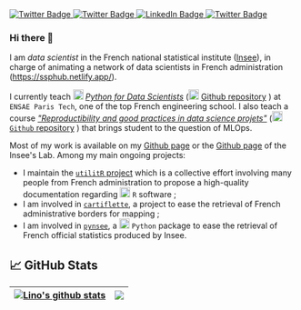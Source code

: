 <div id="badges">
  <a href="https://linogaliana.fr">
    <img src="https://img.shields.io/badge/Personnal Website-red?style=for-the-badge&logo=firefox&logoColor=white" alt="Twitter Badge"/>
  </a>
  <a href="https://linogaliana.fr">
    <img src="https://img.shields.io/badge/Python Website-%23ffd343?style=for-the-badge&logo=python&logoColor=blue" alt="Twitter Badge"/>
  </a>
  <a href="https://www.linkedin.com/in/linogaliana/">
    <img src="https://img.shields.io/badge/LinkedIn-blue?style=for-the-badge&logo=linkedin&logoColor=white" alt="LinkedIn Badge"/>
  </a>
  <a href="https://twitter.com/LinoGaliana">
    <img src="https://img.shields.io/badge/Twitter-blue?style=for-the-badge&logo=twitter&logoColor=white" alt="Twitter Badge"/>
  </a>
</div>

### Hi there 👋

I am _data scientist_ in the French national statistical institute ([Insee](https://www.insee.fr/fr/accueil)), in charge of animating a network of data scientists in French administration (https://ssphub.netlify.app/).

I currently teach <img height="18" width="18" src="https://cdn.simpleicons.org/python/00ccff99" /> [*Python for Data Scientists*](https://pythonds.linogaliana.fr/) 
(<img height="18" width="18" src="https://cdn.simpleicons.org/github/00ccff99" /> [Github repository](https://github.com/linogaliana/python-datascientist) <a href="https://github.com/linogaliana/python-datascientist" class="github"><i class="fab fa-github"></i></a>)
at `ENSAE Paris Tech`,
one of the top French engineering school.
I also teach a course [_"Reproductibility and good practices in data science projets"_](https://ensae-reproductibilite.netlify.app/)
(<img height="18" width="18" src="https://cdn.simpleicons.org/python/00ccff99" /> [`Github` repository](https://github.com/linogaliana/ensae-reproductibilite-website) <a href="https://github.com/linogaliana/ensae-reproductibilite-website" class="github"><i class="fab fa-github"></i></a>)
that brings student to the question of MLOps.

Most of my work is available on my [Github page](https://github.com/linogaliana) or
the [Github page](https://github.com/inseefrlab)
of the Insee's Lab. Among my main ongoing projects:

- I maintain the [`utilitR` project](https://www.utilitr.org/) which is a collective effort involving many people from French administration to propose a high-quality documentation regarding <img height="18" width="18" src="https://cdn.simpleicons.org/r/00ccff99" /> `R` software ;
- I am involved in [`cartiflette`](https://github.com/InseeFrLab/cartiflette), a project to ease the retrieval of French administrative borders for mapping ;
- I am involved in [`pynsee`](https://github.com/InseeFrLab/pynsee), a <img height="18" width="18" src="https://cdn.simpleicons.org/python/00ccff99" /> `Python` package to ease the retrieval of French official statistics produced by Insee.

## :chart_with_upwards_trend: GitHub Stats 

| <a href="https://github.com/anuraghazra/github-readme-stats"><img align="center" src="https://github-readme-stats.vercel.app/api?username=linogaliana&show_icons=true&include_all_commits=true&theme=algolia&hide_border=true" alt="Lino's github stats" /></a> | <a href="https://github.com/anuraghazra/github-readme-stats"><img align="center" src="https://github-readme-stats.vercel.app/api/top-langs/?username=linogaliana&layout=compact&theme=algolia&hide_border=true&hide=javascript,html" /></a> |
| ------------- | ------------- |

<!--
**linogaliana/linogaliana** is a ✨ _special_ ✨ repository because its `README.md` (this file) appears on your GitHub profile.

Here are some ideas to get you started:

- 🔭 I’m currently working on ...
- 🌱 I’m currently learning ...
- 👯 I’m looking to collaborate on ...
- 🤔 I’m looking for help with ...
- 💬 Ask me about ...
- 📫 How to reach me: ...
- 😄 Pronouns: ...
- ⚡ Fun fact: ...
-->
